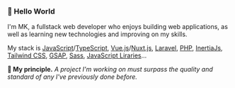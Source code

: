 ### 👋 Hello World
I'm MK, a fullstack web developer who enjoys building web applications, as well as learning new technologies and improving on my skills.

My stack is [JavaScript](https://www.javascript.com/)/[TypeScript](https://www.typescriptlang.org/), [Vue.js](https://vuejs.org)/[Nuxt.js](https://nuxt.com/), [Laravel](https://laravel.com), [PHP](https://www.php.net/), [InertiaJs](https://inertiajs.com), [Tailwind CSS](https://tailwindcss.com), [GSAP](https://greensock.com/), [Sass](https://sass-lang.com/), [JavaScript Liraries](#)...

**💎 My principle.**
<i>A project I'm working on must surpass the quality and standard of any I've previously done before.</i>
  
